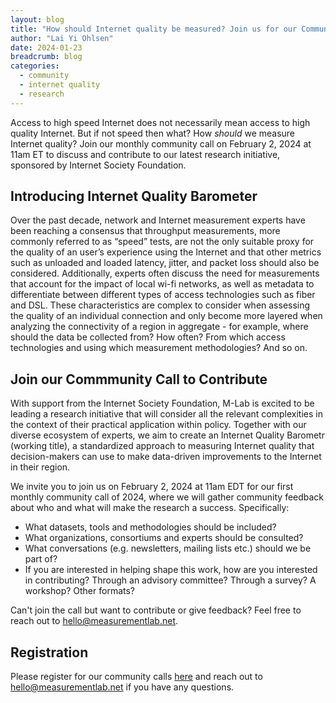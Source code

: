 ```yaml
---
layout: blog
title: "How should Internet quality be measured? Join us for our Community Call on February 2, 2024"
author: "Lai Yi Ohlsen"
date: 2024-01-23
breadcrumb: blog
categories:
  - community
  - internet quality
  - research
---
```


Access to high speed Internet does not necessarily mean access to high quality Internet. But if not speed then what? How *should* we measure Internet quality? Join our monthly community call on February 2, 2024 at 11am ET to discuss and contribute to our latest research initiative, sponsored by Internet Society Foundation. <!--more-->

## Introducing Internet Quality Barometer

Over the past decade, network and Internet measurement experts have been reaching a consensus that throughput measurements, more commonly referred to as “speed” tests, are not the only suitable proxy for the quality of an user’s experience using the Internet and that other metrics such as unloaded and loaded latency, jitter, and packet loss should also be considered. Additionally, experts often discuss the need for measurements that account for the impact of local wi-fi networks, as well as metadata to differentiate between different types of access technologies such as fiber and DSL. These characteristics are complex to consider when assessing the quality of an individual connection and only become more layered when analyzing the connectivity of a region in aggregate - for example, where should the data be collected from?  How often? From which access technologies and using which measurement methodologies? And so on.

## Join our Commmunity Call to Contribute

With support from the Internet Society Foundation, M-Lab is excited to be leading a research initiative that will consider all the relevant complexities in the context of their practical application within policy. Together with our diverse ecosystem of experts, we aim to create an Internet Quality Barometr (working title), a standardized approach to measuring Internet quality that decision-makers can use to make data-driven improvements to the Internet in their region.

We invite you to join us on February 2, 2024 at 11am EDT for our first monthly community call of 2024, where we will gather community feedback about who and what will make the research a success. Specifically:

* What datasets, tools and methodologies should be included?
* What organizations, consortiums and experts should be consulted?
* What conversations (e.g. newsletters, mailing lists etc.) should we be part of?
* If you are interested in helping shape this work, how are you interested in contributing? Through an advisory committee? Through a survey? A workshop? Other formats?

Can't join the call but want to contribute or give feedback? Feel free to reach out to [hello@measurementlab.net](mailto:hello@measurementalb.net).

## Registration

Please register for our community calls [here](https://us02web.zoom.us/meeting/register/tZwucuCgqTIiHdd1OVBDlvHVHKGfyGGoMn6U) and reach out to [hello@measurementlab.net](mailto:hello@measurementalb.net) if you have any questions.
